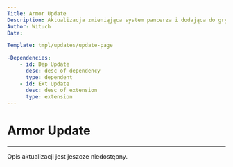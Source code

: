 ```yaml
---
Title: Armor Update
Description: Aktualizacja zmieniąjąca system pancerza i dodająca do gry nowe zbroje
Author: Wituch
Date:

Template: tmpl/updates/update-page

-Dependencies:
    - id: Dep Update
      desc: desc of dependency
      type: dependent
    - id: Ext Update
      desc: desc of extension
      type: extension
---
```


# Armor Update
-----

Opis aktualizacji jest jeszcze niedostępny.
